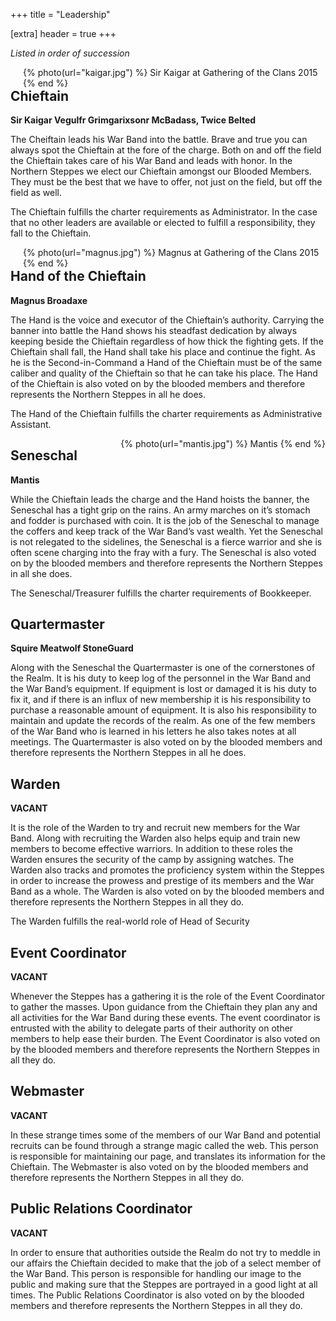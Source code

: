 +++
title = "Leadership"

[extra]
header = true
+++

<style>

@media (min-width: 750px) {
.leadership-pic {
    float: right; 
    margin-left: 20px; 
    clear: right;
}
}
</style>

*Listed in order of succession*

<div class="leadership-pic">
{% photo(url="kaigar.jpg") %}
Sir Kaigar at Gathering of the Clans 2015
{% end %}
</div>

## Chieftain

**Sir Kaigar Vegulfr Grimgarixsonr McBadass, Twice Belted**

The Cheiftain leads his War Band into the battle. Brave and true you can always spot the Chieftain at the fore of the charge. Both on and off the field the Chieftain takes care of his War Band and leads with honor. In the Northern Steppes we elect our Chieftain amongst our Blooded Members. They must be the best that we have to offer, not just on the field, but off the field as well.

The Chieftain fulfills the charter requirements as Administrator. In the case that no other leaders are available or elected to fulfill a responsibility, they fall to the Chieftain.

<div class="leadership-pic">
{% photo(url="magnus.jpg") %}
Magnus at Gathering of the Clans 2015
{% end %}
</div>

## Hand of the Chieftain

**Magnus Broadaxe**

The Hand is the voice and executor of the Chieftain’s authority. Carrying the banner into battle the Hand shows his steadfast dedication by always keeping beside the Chieftain regardless of how thick the fighting gets. If the Chieftain shall fall, the Hand shall take his place and continue the fight. As he is the Second-in-Command a Hand of the Chieftain must be of the same caliber and quality of the Chieftain so that he can take his place. The Hand of the Chieftain is also voted on by the blooded members and therefore represents the Northern Steppes in all he does.

The Hand of the Chieftain fulfills the charter requirements as Administrative Assistant.

<div class="leadership-pic">
{% photo(url="mantis.jpg") %}
Mantis
{% end %}
</div>

## Seneschal

**Mantis**

While the Chieftain leads the charge and the Hand hoists the banner, the Seneschal has a tight grip on the rains. An army marches on it’s stomach and fodder is purchased with coin. It is the job of the Seneschal to manage the coffers and keep track of the War Band’s vast wealth. Yet the Seneschal is not relegated to the sidelines, the Seneschal is a fierce warrior and she is often scene charging into the fray with a fury. The Seneschal is also voted on by the blooded members and therefore represents the Northern Steppes in all she does.

The Seneschal/Treasurer fulfills the charter requirements of Bookkeeper.

## Quartermaster

**Squire Meatwolf StoneGuard**

Along with the Seneschal the Quartermaster is one of the cornerstones of the Realm. It is his duty to keep log of the personnel in the War Band and the War Band’s equipment. If equipment is lost or damaged it is his duty to fix it, and if there is an influx of new membership it is his responsibility to purchase a reasonable amount of equipment. It is also his responsibility to maintain and update the records of the realm. As one of the few members of the War Band who is learned in his letters he also takes notes at all meetings. The Quartermaster is also voted on by the blooded members and therefore represents the Northern Steppes in all he does.

## Warden

**VACANT**

It is the role of the Warden to try and recruit new members for the War Band. Along with recruiting the Warden also helps equip and train new members to become effective warriors. In addition to these roles the Warden ensures the security of the camp by assigning watches. The Warden also tracks and promotes the proficiency system within the Steppes in order to increase the prowess and prestige of its members and the War Band as a whole. The Warden is also voted on by the blooded members and therefore represents the Northern Steppes in all they do.

The Warden fulfills the real-world role of Head of Security

## Event Coordinator

**VACANT**

Whenever the Steppes has a gathering it is the role of the Event Coordinator to gather the masses. Upon guidance from the Chieftain they plan any and all activities for the War Band during these events. The event coordinator is entrusted with the ability to delegate parts of their authority on other members to help ease their burden. The Event Coordinator is also voted on by the blooded members and therefore represents the Northern Steppes in all they do.

## Webmaster

**VACANT**

In these strange times some of the members of our War Band and potential recruits can be found through a strange magic called the web. This person is responsible for maintaining our page, and translates its information for the Chieftain. The Webmaster is also voted on by the blooded members and therefore represents the Northern Steppes in all they do.

## Public Relations Coordinator

**VACANT**

In order to ensure that authorities outside the Realm do not try to meddle in our affairs the Chieftain decided to make that the job of a select member of the War Band. This person is responsible for handling our image to the public and making sure that the Steppes are portrayed in a good light at all times. The Public Relations Coordinator is also voted on by the blooded members and therefore represents the Northern Steppes in all they do.